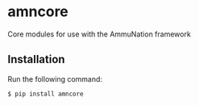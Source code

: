 # amncore
Core modules for use with the AmmuNation framework

## Installation

Run the following command:

    $ pip install amncore

